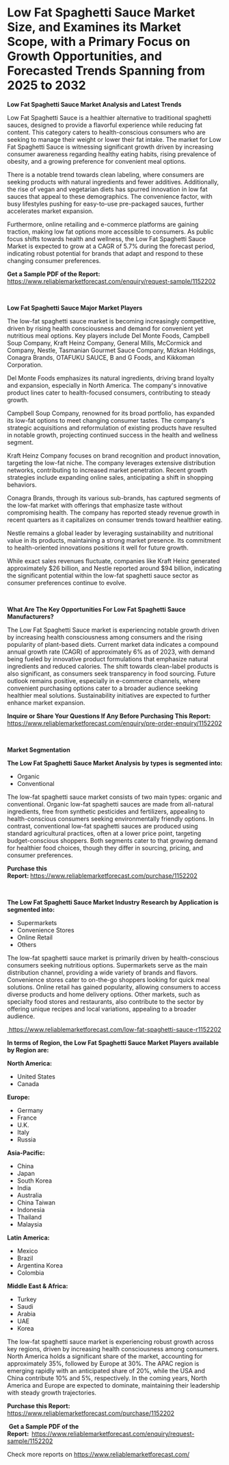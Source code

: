 <p><h1>Low Fat Spaghetti Sauce Market Size, and Examines its Market Scope, with a Primary Focus on Growth Opportunities, and Forecasted Trends Spanning from 2025 to 2032</h1></p><p><strong>Low Fat Spaghetti Sauce Market Analysis and Latest Trends</strong></p>
<p><p>Low Fat Spaghetti Sauce is a healthier alternative to traditional spaghetti sauces, designed to provide a flavorful experience while reducing fat content. This category caters to health-conscious consumers who are seeking to manage their weight or lower their fat intake. The market for Low Fat Spaghetti Sauce is witnessing significant growth driven by increasing consumer awareness regarding healthy eating habits, rising prevalence of obesity, and a growing preference for convenient meal options.</p><p>There is a notable trend towards clean labeling, where consumers are seeking products with natural ingredients and fewer additives. Additionally, the rise of vegan and vegetarian diets has spurred innovation in low fat sauces that appeal to these demographics. The convenience factor, with busy lifestyles pushing for easy-to-use pre-packaged sauces, further accelerates market expansion. </p><p>Furthermore, online retailing and e-commerce platforms are gaining traction, making low fat options more accessible to consumers. As public focus shifts towards health and wellness, the Low Fat Spaghetti Sauce Market is expected to grow at a CAGR of 5.7% during the forecast period, indicating robust potential for brands that adapt and respond to these changing consumer preferences.</p></p>
<p><strong>Get a Sample PDF of the Report:&nbsp;</strong> <a href="https://www.reliablemarketforecast.com/enquiry/request-sample/1152202?utm_campaign=3282&utm_medium=2&utm_source=Github&utm_content=ia&utm_term=07042025&utm_id=low-fat-spaghetti-sauce">https://www.reliablemarketforecast.com/enquiry/request-sample/1152202</a></p>
<p>&nbsp;</p>
<p><strong>Low Fat Spaghetti Sauce Major Market Players</strong></p>
<p><p>The low-fat spaghetti sauce market is becoming increasingly competitive, driven by rising health consciousness and demand for convenient yet nutritious meal options. Key players include Del Monte Foods, Campbell Soup Company, Kraft Heinz Company, General Mills, McCormick and Company, Nestle, Tasmanian Gourmet Sauce Company, Mizkan Holdings, Conagra Brands, OTAFUKU SAUCE, B and G Foods, and Kikkoman Corporation.</p><p>Del Monte Foods emphasizes its natural ingredients, driving brand loyalty and expansion, especially in North America. The company's innovative product lines cater to health-focused consumers, contributing to steady growth.</p><p>Campbell Soup Company, renowned for its broad portfolio, has expanded its low-fat options to meet changing consumer tastes. The company's strategic acquisitions and reformulation of existing products have resulted in notable growth, projecting continued success in the health and wellness segment.</p><p>Kraft Heinz Company focuses on brand recognition and product innovation, targeting the low-fat niche. The company leverages extensive distribution networks, contributing to increased market penetration. Recent growth strategies include expanding online sales, anticipating a shift in shopping behaviors.</p><p>Conagra Brands, through its various sub-brands, has captured segments of the low-fat market with offerings that emphasize taste without compromising health. The company has reported steady revenue growth in recent quarters as it capitalizes on consumer trends toward healthier eating.</p><p>Nestle remains a global leader by leveraging sustainability and nutritional value in its products, maintaining a strong market presence. Its commitment to health-oriented innovations positions it well for future growth.</p><p>While exact sales revenues fluctuate, companies like Kraft Heinz generated approximately $26 billion, and Nestle reported around $94 billion, indicating the significant potential within the low-fat spaghetti sauce sector as consumer preferences continue to evolve.</p></p>
<p>&nbsp;</p>
<p><strong>What Are The Key Opportunities For Low Fat Spaghetti Sauce Manufacturers?</strong></p>
<p><p>The Low Fat Spaghetti Sauce market is experiencing notable growth driven by increasing health consciousness among consumers and the rising popularity of plant-based diets. Current market data indicates a compound annual growth rate (CAGR) of approximately 6% as of 2023, with demand being fueled by innovative product formulations that emphasize natural ingredients and reduced calories. The shift towards clean-label products is also significant, as consumers seek transparency in food sourcing. Future outlook remains positive, especially in e-commerce channels, where convenient purchasing options cater to a broader audience seeking healthier meal solutions. Sustainability initiatives are expected to further enhance market expansion.</p></p>
<p><strong>Inquire or Share Your Questions If Any Before Purchasing This Report:</strong> <a href="https://www.reliablemarketforecast.com/enquiry/pre-order-enquiry/1152202?utm_campaign=3282&utm_medium=2&utm_source=Github&utm_content=ia&utm_term=07042025&utm_id=low-fat-spaghetti-sauce">https://www.reliablemarketforecast.com/enquiry/pre-order-enquiry/1152202</a></p>
<p>&nbsp;</p>
<p><strong>Market Segmentation</strong></p>
<p><strong>The Low Fat Spaghetti Sauce Market Analysis by types is segmented into:</strong></p>
<p><ul><li>Organic</li><li>Conventional</li></ul></p>
<p><p>The low-fat spaghetti sauce market consists of two main types: organic and conventional. Organic low-fat spaghetti sauces are made from all-natural ingredients, free from synthetic pesticides and fertilizers, appealing to health-conscious consumers seeking environmentally friendly options. In contrast, conventional low-fat spaghetti sauces are produced using standard agricultural practices, often at a lower price point, targeting budget-conscious shoppers. Both segments cater to that growing demand for healthier food choices, though they differ in sourcing, pricing, and consumer preferences.</p></p>
<p><strong>Purchase this Report:&nbsp;</strong><a href="https://www.reliablemarketforecast.com/purchase/1152202?utm_campaign=3282&utm_medium=2&utm_source=Github&utm_content=ia&utm_term=07042025&utm_id=low-fat-spaghetti-sauce">https://www.reliablemarketforecast.com/purchase/1152202</a></p>
<p>&nbsp;</p>
<p><strong>The Low Fat Spaghetti Sauce Market Industry Research by Application is segmented into:</strong></p>
<p><ul><li>Supermarkets</li><li>Convenience Stores</li><li>Online Retail</li><li>Others</li></ul></p>
<p><p>The low-fat spaghetti sauce market is primarily driven by health-conscious consumers seeking nutritious options. Supermarkets serve as the main distribution channel, providing a wide variety of brands and flavors. Convenience stores cater to on-the-go shoppers looking for quick meal solutions. Online retail has gained popularity, allowing consumers to access diverse products and home delivery options. Other markets, such as specialty food stores and restaurants, also contribute to the sector by offering unique recipes and local variations, appealing to a broader audience.</p></p>
<p><a href="https://www.reliablemarketforecast.com/low-fat-spaghetti-sauce-r1152202?utm_campaign=3282&utm_medium=2&utm_source=Github&utm_content=ia&utm_term=07042025&utm_id=low-fat-spaghetti-sauce">&nbsp;https://www.reliablemarketforecast.com/low-fat-spaghetti-sauce-r1152202</a></p>
<p><strong>In terms of Region, the Low Fat Spaghetti Sauce Market Players available by Region are:</strong></p>
<p>
    <p> <strong> North America: </strong>
        <ul>
            <li>United States</li>
            <li>Canada</li>
        </ul>
        </p> 
    <p> <strong> Europe: </strong>
        <ul>
            <li>Germany</li>
            <li>France</li>
            <li>U.K.</li>
            <li>Italy</li>
            <li>Russia</li>
        </ul>
        </p> 
    <p> <strong> Asia-Pacific: </strong>
        <ul>
            <li>China</li>
            <li>Japan</li>
            <li>South Korea</li>
            <li>India</li>
            <li>Australia</li>
            <li>China Taiwan</li>
            <li>Indonesia</li>
            <li>Thailand</li>
            <li>Malaysia</li>
        </ul>
        </p> 
    <p> <strong> Latin America: </strong>
        <ul>
            <li>Mexico</li>
            <li>Brazil</li>
            <li>Argentina Korea</li>
            <li>Colombia</li>
        </ul>
        </p> 
    <p> <strong> Middle East & Africa: </strong>
        <ul>
            <li>Turkey</li>
            <li>Saudi</li>
            <li>Arabia</li>
            <li>UAE</li>
            <li>Korea</li>
        </ul>
    </p>
    </p>
<p><p>The low-fat spaghetti sauce market is experiencing robust growth across key regions, driven by increasing health consciousness among consumers. North America holds a significant share of the market, accounting for approximately 35%, followed by Europe at 30%. The APAC region is emerging rapidly with an anticipated share of 20%, while the USA and China contribute 10% and 5%, respectively. In the coming years, North America and Europe are expected to dominate, maintaining their leadership with steady growth trajectories.</p></p>
<p><strong>Purchase this Report: </strong><a href="https://www.reliablemarketforecast.com/purchase/1152202?utm_campaign=3282&utm_medium=2&utm_source=Github&utm_content=ia&utm_term=07042025&utm_id=low-fat-spaghetti-sauce">https://www.reliablemarketforecast.com/purchase/1152202</a></p>
<p>&nbsp;<strong>Get a Sample PDF of the Report:&nbsp;&nbsp;</strong><a href="https://www.reliablemarketforecast.com/enquiry/request-sample/1152202?utm_campaign=3282&utm_medium=2&utm_source=Github&utm_content=ia&utm_term=07042025&utm_id=low-fat-spaghetti-sauce">https://www.reliablemarketforecast.com/enquiry/request-sample/1152202</a></p>
<p><strong></strong></p>
<p>Check more reports on <a href="https://www.reliablemarketforecast.com/?utm_campaign=3282&utm_medium=2&utm_source=Github&utm_content=ia&utm_term=07042025&utm_id=low-fat-spaghetti-sauce">https://www.reliablemarketforecast.com/</a></p>